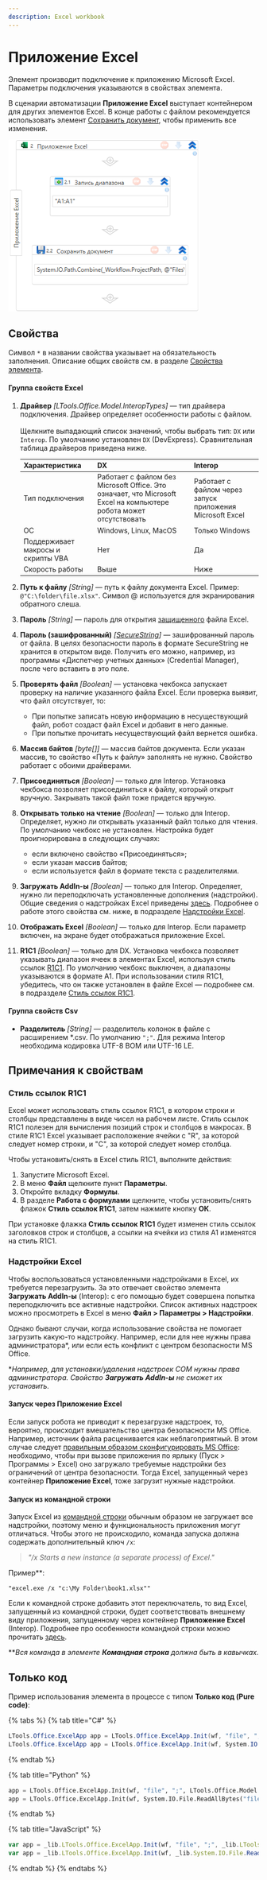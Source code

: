 ```yaml
---
description: Excel workbook
---
```


# Приложение Excel

Элемент производит подключение к приложению Microsoft Excel. Параметры подключения указываются в свойствах элемента. 

В сценарии автоматизации **Приложение Excel** выступает контейнером для других элементов Excel. В конце работы с файлом рекомендуется использовать элемент [Сохранить документ](https://docs.primo-rpa.ru/primo-rpa/g\_elements/osnovnye-elementy/prilozhenie-excel/el\_excel\_save), чтобы применить все изменения.

![](<../../../.gitbook/assets1/excel-workbook-1.png>)


## Свойства

Символ `*` в названии свойства указывает на обязательность заполнения. Описание общих свойств см. в разделе [Свойства элемента](https://docs.primo-rpa.ru/primo-rpa/primo-studio/process/elements#svoistva-elementa).

#### Группа свойств Excel

1. **Драйвер** *[LTools.Office.Model.InteropTypes]* — тип драйвера подключения. Драйвер определяет особенности работы с файлом.\
  \
   Щелкните выпадающий список значений, чтобы выбрать тип: `DX` или `Interop`. По умолчанию установлен `DX` (DevExpress). Сравнительная таблица драйверов приведена ниже.
   
   | Характеристика        | DX                                                            |  Interop                                                  |
   | --------------------  | ------------------------------------------------------------- | --------------------------------------------------------  |
   | Тип подключения       | Работает с файлом без Microsoft Office. Это означает, что Microsoft Excel на компьютере робота может отсутствовать | Работает с файлом через запуск приложения Microsoft Excel |
   | ОС                    | Windows, Linux, MacOS                                         | Только Windows |
   | Поддерживает макросы и скрипты VBA  |  Нет                                            | Да |
   | Скорость работы       |  Выше                                                         | Ниже |
   
4. **Путь к файлу** *[String]* — путь к файлу документа Excel. Пример: `@"C:\folder\file.xlsx"`. Символ @ используется для экранирования обратного слеша.
5. **Пароль** *[String]* — пароль для открытия [защищенного](https://support.microsoft.com/ru-ru/office/%D0%B7%D0%B0%D1%89%D0%B8%D1%82%D0%B0-%D1%84%D0%B0%D0%B9%D0%BB%D0%B0-excel-7359d4ae-7213-4ac2-b058-f75e9311b599) файла Excel.
6. **Пароль (зашифрованный)** *[[SecureString](https://learn.microsoft.com/ru-ru/dotnet/api/system.security.securestring?view=net-8.0)]* — зашифрованный пароль от файла. В целях безопасности пароль в формате SecureString не хранится в открытом виде. Получить его можно, например, из программы «Диспетчер учетных данных» (Credential Manager), после чего вставить в это поле.
7. **Проверять файл** *[Boolean]* — установка чекбокса запускает проверку на наличие указанного файла Excel. Если проверка выявит, что файл отсутствует, то:
   * При попытке записать новую информацию в несуществующий файл, робот создаст файл Excel и добавит в него данные.
   * При попытке прочитать несуществующий файл вернется ошибка.
11. **Массив байтов** *[byte\[]]* — массив байтов документа. Если указан массив, то свойство «Путь к файлу» заполнять не нужно. Свойство работает с обоими драйверами.
4. **Присоединяться** *[Boolean]* — только для Interop. Установка чекбокса позволяет присоединиться к файлу, который открыт вручную. Закрывать такой файл тоже придется вручную.
6. **Открывать только на чтение** *[Boolean]* — только для Interop. Определяет, нужно ли открывать указанный файл только для чтения. По умолчанию чекбокс не установлен. Настройка будет проигнорирована в следующих случаях:
   * если включено свойство «Присоединяться»;
   * если указан массив байтов;
   * если используется файл в формате текста с разделителями.
9. **Загружать AddIn-ы** *[Boolean]* — только для Interop. Определяет, нужно ли переподключать установленные дополнения (надстройки). Общие сведения о надстройках Excel приведены [здесь](https://learn.microsoft.com/ru-ru/office/dev/add-ins/excel/excel-add-ins-overview). Подробнее о работе этого свойства см. ниже, в подразделе [Надстройки Excel](https://docs.primo-rpa.ru/primo-rpa/g_elements/el_basic/els_excel/el_excel_app#nadstroiki-excel).
10. **Отображать Excel** *[Boolean]* — только для Interop. Если параметр включен, на экране будет отображаться приложение Excel.
8. **R1C1** *[Boolean]* — только для DX. Установка чекбокса позволяет указывать диапазон ячеек в элементах Excel, используя стиль ссылок [R1C1](https://learn.microsoft.com/ru-ru/office/troubleshoot/excel/numeric-columns-and-rows#a1-reference-style-vs-r1c1-reference-style). По умолчанию чекбокс выключен, а диапазоны указываются в формате A1. При использовании стиля R1C1, убедитесь, что он также установлен в файле Excel — подробнее см. в подразделе [Стиль ссылок R1C1](https://docs.primo-rpa.ru/primo-rpa/g_elements/el_basic/els_excel/el_excel_app#stil-ssylok-r1c1).


#### Группа свойств Csv
* **Разделитель** *[String]* — разделитель колонок в файле с расширением \*.csv. По умолчанию `";"`. Для режима Interop необходима кодировка UTF-8 BOM или UTF-16 LE.


## Примечания к свойствам

### Стиль ссылок R1C1

Excel может использовать стиль ссылок R1C1, в котором строки и столбцы представлены в виде чисел на рабочем листе. Стиль ссылок R1C1 полезен для вычисления позиций строк и столбцов в макросах. В стиле R1C1 Excel указывает расположение ячейки с "R", за которой следует номер строки, и "C", за которой следует номер столбца.

Чтобы установить/снять в Excel стиль R1C1, выполните действия:

1. Запустите Microsoft Excel.
2. В меню **Файл** щелкните пункт **Параметры**.
3. Откройте вкладку **Формулы**.
4. В разделе **Работа с формулами** щелкните, чтобы установить/снять флажок **Стиль ссылок R1C1**, затем нажмите кнопку **ОК**.

При установке флажка **Стиль ссылок R1C1** будет изменен стиль ссылок заголовков строк и столбцов, а ссылки на ячейки из стиля A1 изменятся на стиль R1C1.

### Надстройки Excel

Чтобы воспользоваться установленными надстройками в Excel, их требуется перезагрузить. За это отвечает свойство элемента **Загружать AddIn-ы** (Interop): с его помощью будет совершена попытка переподключить все активные надстройки. Список активных надстроек можно просмотреть в Excel в меню **Файл > Параметры > Надстройки**.

Однако бывают случаи, когда использование свойства не помогает загрузить какую-то надстройку. Например, если для нее нужны права администратора\*, или если есть конфликт с центром безопасности MS Office.

\*_Например, для установки/удаления надстроек COM нужны права администратора. Свойство **Загружать AddIn-ы** не сможет их установить._

#### Запуск через Приложение Excel

Если запуск робота не приводит к перезагрузке надстроек, то, вероятно, происходит вмешательство центра безопасности MS Office. Например, источник файла расценивается как неблагоприятный. В этом случае следует [правильным образом сконфигурировать MS Office](https://support.microsoft.com/ru-ru/office/%D0%B2%D0%BA%D0%BB%D1%8E%D1%87%D0%B5%D0%BD%D0%B8%D0%B5-%D0%B8-%D0%BE%D1%82%D0%BA%D0%BB%D1%8E%D1%87%D0%B5%D0%BD%D0%B8%D0%B5-%D0%BF%D0%B0%D1%80%D0%B0%D0%BC%D0%B5%D1%82%D1%80%D0%BE%D0%B2-%D1%8D%D0%BB%D0%B5%D0%BC%D0%B5%D0%BD%D1%82%D0%BE%D0%B2-activex-%D0%B2-%D1%84%D0%B0%D0%B9%D0%BB%D0%B0%D1%85-office-f1303e08-a3f8-41c5-a17e-b0b8898743ed): необходимо, чтобы при вызове приложения по ярлыку (Пуск > Программы > Excel) оно загружало требуемые надстройки без ограничений от центра безопасности. Тогда Еxcel, запущенный через контейнер **Приложение Excel**, тоже загрузит нужные надстройки.

#### Запуск из командной строки

Запуск Excel из [командной строки](https://docs.primo-rpa.ru/primo-rpa/g\_elements/el\_basic/els\_prog/el\_prog\_cmd) обычным образом не загружает все надстройки, поэтому меню и функциональность приложения могут отличаться. Чтобы этого не происходило, команда запуска должна содержать дополнительный ключ `/x`:

> _"/x Starts a new instance (a separate process) of Excel."_

Пример\*\*:

```
"excel.exe /x "c:\My Folder\book1.xlsx""
```

Если к командной строке добавить этот переключатель, то вид Еxcel, запущенный из командной строки, будет соответствовать внешнему виду приложения, запущенному через контейнер **Приложение Excel** (Interop). Подробнее про особенности командной строки можно прочитать [здесь](https://support.microsoft.com/en-us/office/command-line-switches-for-microsoft-office-products-079164cd-4ef5-4178-b235-441737deb3a6).

\*\*_Вся команда в элементе **Командная строка** должна быть в кавычках._

## Только код

Пример использования элемента в процессе с типом **Только код (Pure code)**:

{% tabs %}
{% tab title="C#" %}
```csharp
LTools.Office.ExcelApp app = LTools.Office.ExcelApp.Init(wf, "file", ";", LTools.Office.Model.InteropTypes.DX);
LTools.Office.ExcelApp app = LTools.Office.ExcelApp.Init(wf, System.IO.File.ReadAllBytes("file"), ";", LTools.Office.Model.InteropTypes.DX);
```
{% endtab %}

{% tab title="Python" %}
```python
app = LTools.Office.ExcelApp.Init(wf, "file", ";", LTools.Office.Model.InteropTypes.DX)
app = LTools.Office.ExcelApp.Init(wf, System.IO.File.ReadAllBytes("file"), ";", LTools.Office.Model.InteropTypes.DX)
```
{% endtab %}

{% tab title="JavaScript" %}
```javascript
var app = _lib.LTools.Office.ExcelApp.Init(wf, "file", ";", _lib.LTools.Office.Model.InteropTypes.DX);
var app = _lib.LTools.Office.ExcelApp.Init(wf, _lib.System.IO.File.ReadAllBytes("file"), ";", _lib.LTools.Office.Model.InteropTypes.DX);
```
{% endtab %}
{% endtabs %}
